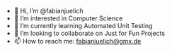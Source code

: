 - 👋 Hi, I’m @fabianjuelich
- 👀 I’m interested in Computer Science
- 🌱 I’m currently learning Automated Unit Testing
- 💞️ I’m looking to collaborate on Just for Fun Projects
- 📫 How to reach me: fabianjuelich@gmx.de

<!---
fabianjuelich/fabianjuelich is a ✨ special ✨ repository because its `README.md` (this file) appears on your GitHub profile.
You can click the Preview link to take a look at your changes.
--->
